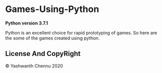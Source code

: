 # Games-Using-Python

**Python version 3.7.1**

Python is an excellent choice for rapid prototyping of games. So here are the some of the games created using python.


## License And CopyRight
© Yashwanth Chennu 2020
